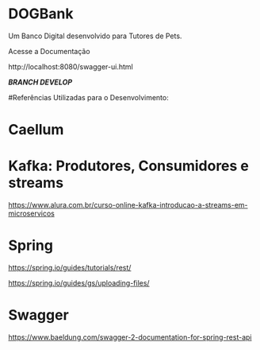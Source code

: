 # DOGBank
Um Banco Digital desenvolvido para Tutores de Pets.

Acesse a Documentação

http://localhost:8080/swagger-ui.html

***BRANCH DEVELOP***

#Referências Utilizadas para o Desenvolvimento:

# Caellum


# Kafka: Produtores, Consumidores e streams
https://www.alura.com.br/curso-online-kafka-introducao-a-streams-em-microservicos

# Spring

https://spring.io/guides/tutorials/rest/

https://spring.io/guides/gs/uploading-files/

# Swagger

https://www.baeldung.com/swagger-2-documentation-for-spring-rest-api

